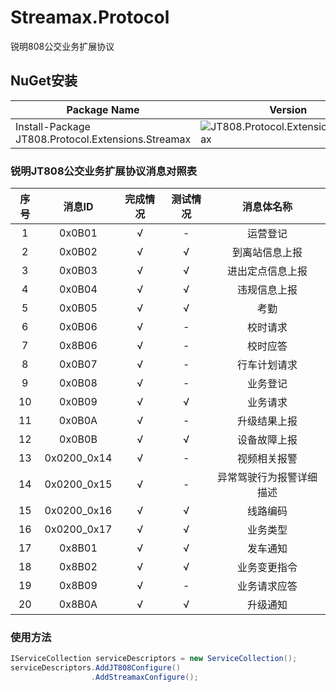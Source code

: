 # Streamax.Protocol
锐明808公交业务扩展协议
## NuGet安装

| Package Name          | Version                                            | Downloads                                           |
| --------------------- | -------------------------------------------------- | --------------------------------------------------- |
| Install-Package JT808.Protocol.Extensions.Streamax | ![JT808.Protocol.Extensions.Streamax](https://img.shields.io/nuget/v/JT808.Protocol.Extensions.Streamax.svg) | ![JT808.Protocol.Extensions.Streamax](https://img.shields.io/nuget/dt/JT808.Protocol.Extensions.Streamax.svg) |

### 锐明JT808公交业务扩展协议消息对照表

| 序号  | 消息ID | 完成情况 | 测试情况 | 消息体名称 |
| :---: | :---: | :---: | :---: | :---: |
| 1 | 0x0B01 | √ | - | 运营登记 |
| 2 | 0x0B02 | √ | √ | 到离站信息上报 |
| 3 | 0x0B03 | √ | √ | 进出定点信息上报 |
| 4 | 0x0B04 | √ | √ | 违规信息上报 |
| 5 | 0x0B05 | √ | √ | 考勤 |
| 6 | 0x0B06 | √ | - | 校时请求 |
| 7 | 0x8B06 | √ | - | 校时应答 |
| 8 | 0x0B07 | √ | - | 行车计划请求 |
| 9 | 0x0B08 | √ | - | 业务登记 |
| 10 | 0x0B09 | √ | √ | 业务请求 |
| 11 | 0x0B0A | √ | - | 升级结果上报 |
| 12 | 0x0B0B | √ | √ | 设备故障上报 |
| 13 | 0x0200_0x14 | √ | - | 视频相关报警 |
| 14 | 0x0200_0x15 | √ | - | 异常驾驶行为报警详细描述 |
| 15 | 0x0200_0x16 | √ | √ | 线路编码 |
| 16 | 0x0200_0x17 | √ | √ | 业务类型 |
| 17 | 0x8B01 | √ | √ | 发车通知 |
| 18 | 0x8B02 | √ | √ | 业务变更指令 |
| 19 | 0x8B09 | √ | - | 业务请求应答 |
| 20 | 0x8B0A | √ | √ | 升级通知 |

### 使用方法

```csharp
IServiceCollection serviceDescriptors = new ServiceCollection();
serviceDescriptors.AddJT808Configure()
                  .AddStreamaxConfigure();
```
